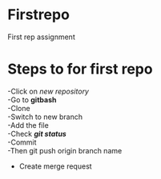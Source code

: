 # Firstrepo
First rep assignment
# Steps to for first repo
  -Click on *new repository*<br>
  -Go to **gitbash**<br>
  -Clone<br>
  -Switch to new branch<br>
  -Add the file<br>
  -Check ***git status***<br>
  -Commit<br>
  -Then git push origin branch name
  - Create merge request